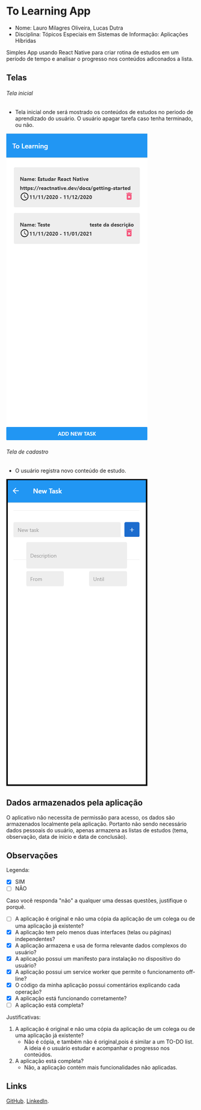 # **To Learning App**

- Nome: Lauro Milagres Oliveira, Lucas Dutra
- Disciplina: Tópicos Especiais em Sistemas de Informação: Aplicações Híbridas

Simples App usando React Native para criar rotina de estudos em um período de tempo e analisar o progresso nos conteúdos adiconados a lista.

## Telas

###### Tela inicial
- Tela inicial onde será mostrado os conteúdos de estudos no periodo de aprendizado do usuário. O usuário apagar tarefa caso tenha terminado, ou não.

![Tela Inicial](assets/Tela1.png)

###### Tela de cadastro
- O usuário registra novo conteúdo de estudo.

![Tela Cadastro e Edição](assets/Tela2.png)

## Dados armazenados pela aplicação

O aplicativo não necessita de permissão para acesso, os dados são armazenados localmente pela aplicação.
Portanto não sendo necessário dados pessoais do usuário, apenas armazena as listas de estudos (tema, observação, data de inicio e data de conclusão).

## Observações

Legenda:
- [x] SIM
- [ ] NÃO

Caso você responda "não" a qualquer uma dessas questões, justifique o porquê.

- [ ] A aplicação é original e não uma cópia da aplicação de um colega ou de uma aplicação já existente?
- [x] A aplicação tem pelo menos duas interfaces (telas ou páginas) independentes?
- [x] A aplicação armazena e usa de forma relevante dados complexos do usuário?
- [x] A aplicação possui um manifesto para instalação no dispositivo do usuário?
- [x] A aplicação possui um service worker que permite o funcionamento off-line?
- [x] O código da minha aplicação possui comentários explicando cada operação?
- [x] A aplicação está funcionando corretamente?
- [ ] A aplicação está completa?

Justificativas:

1. A aplicação é original e não uma cópia da aplicação de um colega ou de uma aplicação já existente?
    - Não é cópia, e também não é original,pois é similar a um TO-DO list. A ideia é o usuário estudar e acompanhar o progresso nos conteúdos.
2. A aplicação está completa?
    - Não, a aplicação contém mais funcionalidades não aplicadas.

## Links
[GitHub](https://github.com/LauroM/ToLearning).
[LinkedIn](https://www.linkedin.com/in/lauro-milagres-38030b167/).